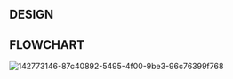 ## DESIGN

## FLOWCHART
![142773146-87c40892-5495-4f00-9be3-96c76399f768](https://user-images.githubusercontent.com/94521102/143019749-764fdbbb-34c9-49f9-8af2-28ee172fd2dd.jpg)


